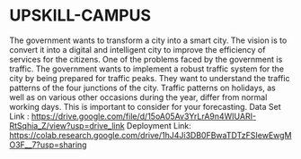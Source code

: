 # UPSKILL-CAMPUS
The government wants to transform a city into a smart city. The vision is to convert it into a digital and intelligent city to improve the efficiency of services for the citizens. One of the problems faced by the government is traffic. The government wants to implement a robust traffic system for the city by being prepared for traffic peaks. They want to understand the traffic patterns of the four junctions of the city. Traffic patterns on holidays, as well as on various other occasions during the year, differ from normal working days. This is important to consider for your forecasting.
Data Set Link : https://drive.google.com/file/d/15oA05Av3YrLrA9n4WIUARI-RtSqhia_Z/view?usp=drive_link
Deployment Link: https://colab.research.google.com/drive/1hJ4Ji3DB0FBwaTDTzFSIewEwgMO3F__7?usp=sharing
